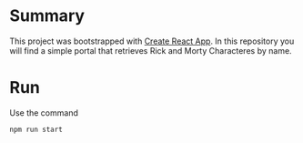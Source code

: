 # Summary

This project was bootstrapped with [Create React App](https://github.com/facebook/create-react-app).
In this repository you will find a simple portal that retrieves Rick and Morty Characteres by name.

# Run

Use the command
~~~
npm run start
~~~
